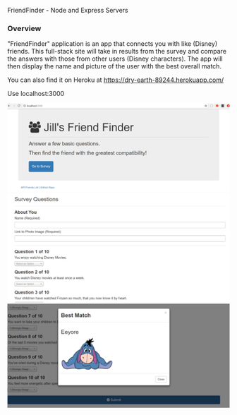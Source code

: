 FriendFinder - Node and Express Servers

### Overview

"FriendFinder" application is an app that connects you with like (Disney) friends. This full-stack site will take in results from the survey and compare the answers with those from other users (Disney characters). The app will then display the name and picture of the user with the best overall match. 

You can also find it on Heroku at  https://dry-earth-89244.herokuapp.com/

Use localhost:3000

![index](screenshots/index.PNG)
![survey](screenshots/survey.PNG)
![match](screenshots/match.PNG)


